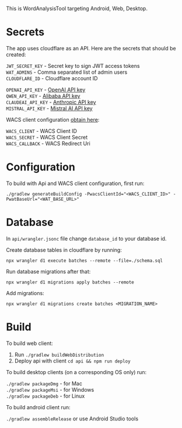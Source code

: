 This is WordAnalysisTool targeting Android, Web, Desktop.

# Secrets

The app uses cloudflare as an API. Here are the secrets that should be created:

`JWT_SECRET_KEY` - Secret key to sign JWT access tokens  
`WAT_ADMINS` - Comma separated list of admin users  
`CLOUDFLARE_ID` - Cloudflare account ID  

`OPENAI_API_KEY` - [OpenAI API key](https://platform.openai.com)  
`QWEN_API_KEY` - [Alibaba API key](https://home.console.alibabacloud.com)  
`CLAUDEAI_API_KEY` - [Anthropic API key](https://console.anthropic.com)  
`MISTRAL_API_KEY` - [Mistral AI API key](https://console.mistral.ai)  

WACS client configuration [obtain here](https://content.bibletranslationtools.org/user/settings/applications):

`WACS_CLIENT` - WACS Client ID  
`WACS_SECRET` - WACS Client Secret  
`WACS_CALLBACK` - WACS Redirect Uri  

# Configuration

To build with Api and WACS client configuration, first run:

`./gradlew generateBuildConfig -PwacsClientId="<WACS_CLIENT_ID>" -PwatBaseUrl="<WAT_BASE_URL>"`

# Database

In `api/wrangler.jsonc` file change `database_id` to your database id.

Create database tables in cloudflare by running:

`npx wrangler d1 execute batches --remote --file=./schema.sql`

Run database migrations after that:

`npx wrangler d1 migrations apply batches --remote`

Add migrations:

`npx wrangler d1 migrations create batches <MIGRATION_NAME>`

# Build

To build web client:

1. Run `./gradlew buildWebDistribution`
2. Deploy api with client `cd api && npm run deploy`

To build desktop clients (on a corresponding OS only) run:

`./gradlew packageDmg` - for Mac  
`./gradlew packageMsi` - for Windows  
`./gradlew packageDeb` - for Linux  

To build android client run:

`./gradlew assembleRelease` or use Android Studio tools
